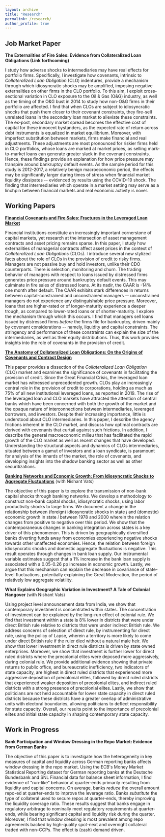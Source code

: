 ```yaml
---
layout: archive
title: "Research"
permalink: /research/
author_profile: true
---
```

## Job Market Paper
**The Externalities of Fire Sales: Evidence from Collateralized Loan Obligations (Link forthcoming)**

I study how adverse shocks to intermediaries may have real effects for portfolio firms. Specifically, I investigate how covenants, intrinsic to *Collateralized Loan Obligation* (CLO) indentures, provide a mechanism through which idiosyncratic shocks may be amplified, imposing negative externalities on other firms in the CLO portfolio. To this aim, I exploit cross-sectional variation in CLO exposure to the Oil & Gas (O&G) industry, as well as the timing of the O&G bust in 2014 to study how non-O&G firms in their portfolio are affected. I find that when CLOs are subject to idiosyncratic shocks that push them closer to their covenant constraints, they fire-sell unrelated loans in the secondary loan market to alleviate these constraints. The ex-post, secondary market spread becomes the effective cost of capital for these innocent bystanders, as the expected rate of return across debt instruments is equalized in market equilibrium. Moreover, with imperfect substitution between markets, firms make financial and real adjustments. These adjustments are most pronounced for riskier firms held in CLO portfolios, whose loans are marked at market prices, as selling mark-to-market loans can generate greater slack in the covenant constraints. Hence, these findings provide an explanation for how price pressure may transpire around bankruptcy default events. As the sample period for this study is 2012-2017, a relatively benign macroeconomic period, the effects may be significantly larger during times of stress when financial market liquidity dissipates -- evidenced by results using the COVID-19 shock. The finding that intermediaries which operate in a market setting may serve as a linchpin between financial markets and real economic activity is novel.  

## Working Papers
<a href="../files/SK2.pdf">**Financial Covenants and Fire Sales: Fractures in the Leveraged Loan Market**</a>  

Financial institutions constitute an increasingly important cornerstone of capital markets, yet research at the intersection of asset management contracts and asset pricing remains sparse. In this paper, I study how externalities of managerial contracts affect asset prices in the context of *Collateralized Loan Obligations* (CLOs). I introduce several new stylized facts about the role of CLOs in the provision of credit to risky firms. Managers are not passive buy and hold investors, unlike their CDO counterparts. There is selection, monitoring and churn. The trading behavior of managers with respect to loans issued by distressed firms generates price pressure around bankruptcy default events. This may culminate in fire sales of distressed loans. At its nadir, the CAAR is -14% one month after default. The CAAR exhibits stark differences in returns between capital-constrained and unconstrained managers -- unconstrained managers do not experience any distinguishable price pressure. Moreover, loans that are higher-rated or of longer-maturity experience a deeper trough, as compared to lower-rated loans or of shorter-maturity. I explore the mechanism through which this occurs. I find that managers sell loans issued by distressed firms *before* the firms file for bankruptcy, driven mainly by covenant considerations -- namely, liquidity and capital constraints. The stringency and performance of these constraints can explain the size of the intermediaries, as well as their equity distributions. Thus, this work provides insights into the role of covenants in the provision of credit.

<a href="../files/SK1.pdf">**The Anatomy of Collateralized Loan Obligations: On the Origins of Covenants and Contract Design**</a> 

This paper provides a dissection of the *Collateralized Loan Obligation* (CLO) market and examines the significance of covenants in facilitating the provision of credit. Since the Great Financial Crisis, the leveraged loan market has witnessed unprecedented growth. CLOs play an increasingly central role in the provision of credit to corporations, holding as much as 75% of all new institutional leveraged loans, as reported in 2019. The rise of the leveraged loan and CLO markets have attracted the attention of central banks which have been concerned with both the growth of the market and the opaque nature of interconnections between intermediaries, leveraged borrowers, and investors. Despite their increasing importance, little is understood about CLO intermediaries. In this paper, I describe the agency frictions inherent in the CLO market, and discuss how optimal contracts are derived with covenants that curtail against such frictions. In addition, I describe the general macroeconomic milieu that has facilitated the rapid growth of the CLO market as well as recent changes that have developed. Understanding the structural aspects and dynamics of CLOs intermediaries, situated between a gamut of investors and a loan syndicate, is paramount for analysis of the innards of the market, the role of covenants, and developing insights into the shadow banking sector as well as other securitizations.

<a href="../files/KV.pdf">**Banking Networks and Economic Growth: From Idiosyncratic Shocks to Aggregate Fluctuations**</a> (with Nishant Vats)

The objective of this paper is to explore the transmission of non-bank capital shocks through banking networks. We develop a methodology to construct non-bank capital shocks, idiosyncratic shocks, using labor productivity shocks to large firms. We document a change in the relationship between (foreign) idiosyncratic shocks in state *j* and (domestic) economic growth in state *i* between 1978 and 2000 wherein the relation changes from positive to negative over this period. We show that the contemporaneous changes in banking integration across states is a key driver of this phenomenon. This is driven by geographically diversified banks diverting funds away from economies experiencing negative shocks towards other unaffected economies. Hence, the relation between foreign idiosyncratic shocks and domestic aggregate fluctuations is negative. This result operates through changes in bank loan supply. Our instrumental variable estimates suggest that a 1% increase in the bank loan supply is associated with a 0.05-0.26 pp increase in economic growth. Lastly, we argue that this mechanism can explain the decrease in covariance of state-level fluctuations, potentially explaining the Great Moderation, the period of relatively low aggregate volatility.

**What Explains Geographic Variation in Investment? A Tale of Colonial Hangover** (with Nishant Vats)

Using project level announcement data from India, we show that contemporary investment is concentrated within states. The concentration of investment can be explained by the long-run effect of colonial rule. We find that investment within a state is 8% lower in districts that were under direct British rule relative to districts that were under indirect British rule. We address concerns of selection of direct rule, by instrumenting for direct rule, using the policy of Lapse, wherein a territory is more likely to come under direct British rule if the ruler died without a natural male heir. We show that lower investment in direct rule districts is driven by state owned enterprises. Moreover, we show that investment is further lower for direct ruled districts where the precolonial elites were deposed more aggressively, during colonial rule. We provide additional evidence showing that private returns to public office, and bureaucratic inefficiency, two indicators of state capacity, are highest in direct ruled districts that experienced more aggressive deposition of precolonial elites, followed by direct ruled districts that experienced weaker deposition of precolonial elites, and indirect ruled districts with a strong presence of precolonial elites. Lastly, we show that politicians are not held accountable for lower state capacity in direct ruled districts because these districts have a greater overlap of administrative units with electoral boundaries, allowing politicians to deflect responsibility for state capacity. Overall, our results point to the importance of precolonial elites and initial state capacity in shaping contemporary state capacity. 

## Work in Progress

**Bank Participation and Window Dressing in the Repo Market: Evidence from German Banks**

The objective of this paper is to investigate how the heterogeneity in key measures of capital and liquidity across German reporting banks affects window dressing in the repo market. Using the ECB's Money Market Statistical Reporting dataset for German reporting banks at the Deutsche Bundesbank and SNL Financial data for balance sheet information, I find evidence of "run-like" behavior at quarter-ends primarily resulting from liquidity and capital concerns. On average, banks *reduce* the overall amount repo-ed at quarter-ends to improve the leverage ratio. Banks *substitute* the type of collateral used to secure repos at quarter-ends, thereby improving the liquidity coverage ratio. These results suggest that banks engage in regulatory arbitrage to nominally meet regulatory requirements at quarter-ends, while bearing significant capital and liquidity risk during the quarter. Moreover, I find that window dressing is most prevalent among repo agreements backed by high-quality spot-next and overnight collateral traded with non-CCPs. The effect is (cash) demand driven.







